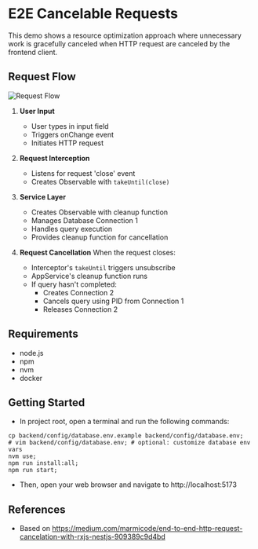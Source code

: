# E2E Cancelable Requests

This demo shows a resource optimization approach where unnecessary work is gracefully canceled when HTTP request are canceled by the frontend client.

## Request Flow

![Request Flow](https://i.ibb.co/mrkR30RM/excalidraw-claymate.gif)

1. **User Input**

   - User types in input field
   - Triggers onChange event
   - Initiates HTTP request

2. **Request Interception**

   - Listens for request 'close' event
   - Creates Observable with `takeUntil(close)`

3. **Service Layer**

   - Creates Observable with cleanup function
   - Manages Database Connection 1
   - Handles query execution
   - Provides cleanup function for cancellation

4. **Request Cancellation**
   When the request closes:
   - Interceptor's `takeUntil` triggers unsubscribe
   - AppService's cleanup function runs
   - If query hasn't completed:
     - Creates Connection 2
     - Cancels query using PID from Connection 1
     - Releases Connection 2

## Requirements

- node.js
- npm
- nvm
- docker

## Getting Started

- In project root, open a terminal and run the following commands:

```
cp backend/config/database.env.example backend/config/database.env;
# vim backend/config/database.env; # optional: customize database env vars
nvm use;
npm run install:all;
npm run start;
```

- Then, open your web browser and navigate to http://localhost:5173

## References

- Based on https://medium.com/marmicode/end-to-end-http-request-cancelation-with-rxjs-nestjs-909389c9d4bd
